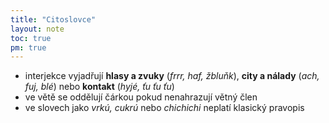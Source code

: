 ```yaml
---
title: "Citoslovce"
layout: note
toc: true
pm: true
---
```

- interjekce vyjadřují **hlasy a zvuky** (_frrr, haf, žbluňk_), **city a nálady** (_ach, fuj, blé_) nebo **kontakt** (_hyjé, ťu ťu ťu_)
- ve větě se oddělují čárkou pokud nenahrazují větný člen
- ve slovech jako _vrkú, cukrú_ nebo _chichichi_ neplatí klasický pravopis